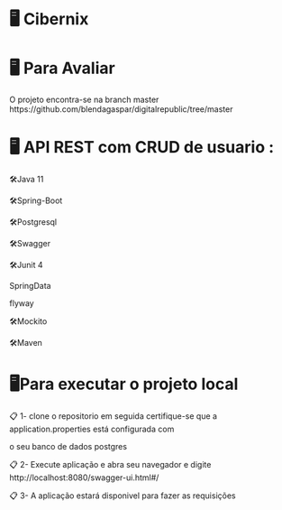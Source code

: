 <h1> 🖥️ Cibernix</h1>


<h1> 🖥️ Para Avaliar </h1>

<p>O projeto encontra-se na branch master https://github.com/blendagaspar/digitalrepublic/tree/master </p>

<h1>🖥️ API REST com CRUD de usuario :</h1>

<p>🛠️Java 11 </p>
<p>🛠️Spring-Boot</p>
<p>🛠️Postgresql</p> 
<p>🛠️Swagger</p>
<p>🛠️Junit 4</p>
<p>SpringData</p>
<p>flyway</p>
<p>🛠️Mockito</p>
<p>🛠️Maven</p>
  
<h1> 🖥️Para executar o projeto local</h1>

<p>📋 1- clone o repositorio em seguida certifique-se que  a application.properties está configurada com</p>
<p>o seu banco de dados postgres </p>
<p>📋 2- Execute aplicação e abra seu navegador e digite http://localhost:8080/swagger-ui.html#/ </p>
<p>📋 3- A aplicação estará disponivel para fazer as requisições</p>
